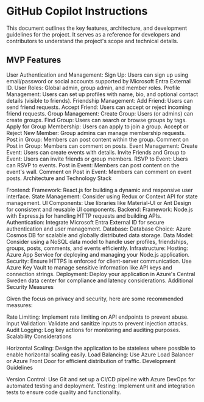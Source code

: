 # GitHub Copilot Instructions
 
This document outlines the key features, architecture, and development guidelines for the project. It serves as a reference for developers and contributors to understand the project's scope and technical details.
 
## MVP Features
 
User Authentication and Management:
Sign Up: Users can sign up using email/password or social accounts supported by Microsoft Entra External ID.
User Roles: Global admin, group admin, and member roles.
Profile Management: Users can set up profiles with name, bio, and optional contact details (visible to friends).
Friendship Management:
Add Friend: Users can send friend requests.
Accept Friend: Users can accept or reject incoming friend requests.
Group Management:
Create Group: Users (or admins) can create groups.
Find Group: Users can search or browse groups by tags.
Apply for Group Membership: Users can apply to join a group.
Accept or Reject New Member: Group admins can manage membership requests.
Post in Group: Members can post content within the group.
Comment on Post in Group: Members can comment on posts.
Event Management:
Create Event: Users can create events with details.
Invite Friends and Group to Event: Users can invite friends or group members.
RSVP to Event: Users can RSVP to events.
Post in Event: Members can post content on the event's wall.
Comment on Post in Event: Members can comment on event posts.
Architecture and Technology Stack
 

Frontend:
Framework: React.js for building a dynamic and responsive user interface.
State Management: Consider using Redux or Context API for state management.
UI Components: Use libraries like Material-UI or Ant Design for consistent and reusable UI components.
Backend:
Framework: Node.js with Express.js for handling HTTP requests and building APIs.
Authentication: Integrate Microsoft Entra External ID for secure authentication and user management.
Database:
Database Choice: Azure Cosmos DB for scalable and globally distributed data storage.
Data Model: Consider using a NoSQL data model to handle user profiles, friendships, groups, posts, comments, and events efficiently.
Infrastructure:
Hosting: Azure App Service for deploying and managing your Node.js application.
Security: Ensure HTTPS is enforced for client-server communication. Use Azure Key Vault to manage sensitive information like API keys and connection strings.
Deployment:
Deploy your application in Azure's Central Sweden data center for compliance and latency considerations.
Additional Security Measures
 
Given the focus on privacy and security, here are some recommended measures:

Rate Limiting: Implement rate limiting on API endpoints to prevent abuse.
Input Validation: Validate and sanitize inputs to prevent injection attacks.
Audit Logging: Log key actions for monitoring and auditing purposes.
Scalability Considerations
 

Horizontal Scaling: Design the application to be stateless where possible to enable horizontal scaling easily.
Load Balancing: Use Azure Load Balancer or Azure Front Door for efficient distribution of traffic.
Development Guidelines
 

Version Control: Use Git and set up a CI/CD pipeline with Azure DevOps for automated testing and deployment.
Testing: Implement unit and integration tests to ensure code quality and functionality.
